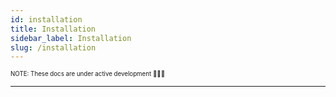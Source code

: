 ```yaml
---
id: installation
title: Installation
sidebar_label: Installation
slug: /installation
---
```


<sub><sup> NOTE: These docs are under active development 👷‍♀️👷 </sup></sub>

---
